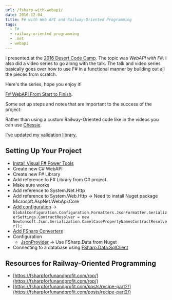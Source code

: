 ```yaml
---
url: /fsharp-with-webapi/
date: 2016-12-04
title: F# with Web API and Railway-Oriented Programming
tags:
  - F#
  - railway-oriented programming
  - .net
  - webapi
---
```


I presented at the [2016 Desert Code
Camp](http://oct2016.desertcodecamp.com/session/1224). The topic was *WebAPI
with F#*. I also did a video series to go along with the talk. The talk and
video series basically goes over how to use F# in a functional manner by
building out all the pieces from scratch.

Here's the series, hope you enjoy it!

[F# WebAPI From Start to
Finish](https://www.youtube.com/playlist?list=PLBrr7-AbuzAfeA4vVhHEDsaAPBep2SUVI).

Some set up steps and notes that are important to the success of the project:

Rather than using a custom Railway-Oriented code like in the videos you can use
[Chessie](https://fsprojects.github.io/Chessie/railway.html).

[I've updated my validation library.](http://jnyman.com/2016/11/27/validation_in_fsharp/)

## Setting Up Your Project

- [Install Visual F# Power Tools](https://visualstudiogallery.msdn.microsoft.com/136b942e-9f2c-4c0b-8bac-86d774189cff)
- Create new C# WebAPI
- Create new F# Library
- Add reference to F# Library from C# project.
- Make sure works
- Add reference to System.Net.Http
- Add reference to System.Web.Http &rarr; Need to install Nuget package
  Microsoft.AspNet.WebApi.Core
- [Add configuration](http://blog.ploeh.dk/2015/03/19/posting-json-to-an-f-web-api/)
  &rarr;
  `GlobalConfiguration.Configuration.Formatters.JsonFormatter.SerializerSettings.ContractResolver = new Newtonsoft.Json.Serialization.CamelCasePropertyNamesContractResolver();`
- [Add FSharp Converters](https://github.com/eulerfx/JsonNet.FSharp)
- Configuration
    - [JsonProvider](http://fsharp.github.io/FSharp.Data/library/JsonProvider.html)
      &rarr; Use FSharp.Data from Nuget
- Connecting to a database using
  [FSharp.Data.SqlClient](http://fsprojects.github.io/FSharp.Data.SqlClient/)

## Resources for Railway-Oriented Programming

- [https://fsharpforfunandprofit.com/rop/](https://fsharpforfunandprofit.com/rop/)
- [https://fsharpforfunandprofit.com/posts/recipe-part2/](https://fsharpforfunandprofit.com/posts/recipe-part2/)
